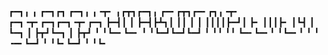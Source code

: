 ┏━┓╻  ╻     ┏━┓┏┓ ┏━┓╻ ╻╺┳╸   ╻┏┳┓┏━┓╻  ┏━╸┏┳┓┏━╸┏┓╻╺┳╸   ┏━┓╺┳╸┏━┓┏━┓╺┳╸┏━┓
┣━┫┃  ┃     ┣━┫┣┻┓┃ ┃┃ ┃ ┃    ┃┃┃┃┣━┛┃  ┣╸ ┃┃┃┣╸ ┃┗┫ ┃    ┗━┓ ┃ ┣┳┛┗━┓ ┃ ┣┳┛
╹ ╹┗━╸┗━╸   ╹ ╹┗━┛┗━┛┗━┛ ╹    ╹╹ ╹╹  ┗━╸┗━╸╹ ╹┗━╸╹ ╹ ╹ ╺━╸┗━┛ ╹ ╹┗╸┗━┛ ╹ ╹┗╸
